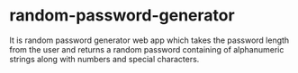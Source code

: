 # random-password-generator
It is random password generator web app which takes the password length from the user and returns a random password containing of alphanumeric strings along with numbers and special characters.
